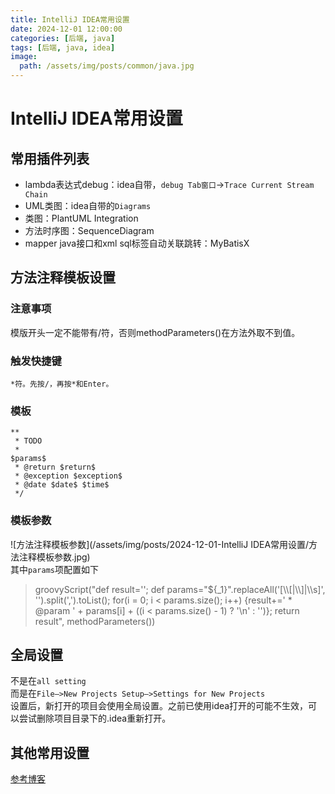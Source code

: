 ```yaml
---
title: IntelliJ IDEA常用设置
date: 2024-12-01 12:00:00
categories: [后端, java]
tags: [后端, java, idea]
image:
  path: /assets/img/posts/common/java.jpg
---
```


# IntelliJ IDEA常用设置

## 常用插件列表
- lambda表达式debug：idea自带，`debug Tab窗口`->`Trace Current Stream Chain`
- UML类图：idea自带的`Diagrams`
- 类图：PlantUML Integration
- 方法时序图：SequenceDiagram
- mapper java接口和xml sql标签自动关联跳转：MyBatisX

## 方法注释模板设置
### 注意事项
模版开头一定不能带有/符，否则methodParameters()在方法外取不到值。

### 触发快捷键
```
*符。先按/，再按*和Enter。
```
### 模板
```
**
 * TODO 
 *
$params$        
 * @return $return$
 * @exception $exception$
 * @date $date$ $time$
 */
```

### 模板参数
![方法注释模板参数](/assets/img/posts/2024-12-01-IntelliJ IDEA常用设置/方法注释模板参数.jpg)   
其中`params`项配置如下
>  groovyScript("def result=''; def params=\"${_1}\".replaceAll('[\\\\[|\\\\]|\\\\s]', '').split(',').toList(); for(i = 0; i < params.size(); i++) {result+=' * @param ' + params[i] + ((i < params.size() - 1) ? '\\n' : '')}; return result", methodParameters())

## 全局设置
不是在`all setting`   
而是在`File—>New Projects Setup—>Settings for New Projects`   
设置后，新打开的项目会使用全局设置。之前已使用idea打开的可能不生效，可以尝试删除项目目录下的.idea重新打开。

## 其他常用设置
[参考博客](https://cloud.tencent.com/developer/article/2405464)